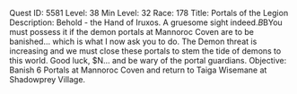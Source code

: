 Quest ID: 5581
Level: 38
Min Level: 32
Race: 178
Title: Portals of the Legion
Description: Behold - the Hand of Iruxos. A gruesome sight indeed.$B$BYou must possess it if the demon portals at Mannoroc Coven are to be banished... which is what I now ask you to do. The Demon threat is increasing and we must close these portals to stem the tide of demons to this world. Good luck, $N... and be wary of the portal guardians.
Objective: Banish 6 Portals at Mannoroc Coven and return to Taiga Wisemane at Shadowprey Village.
